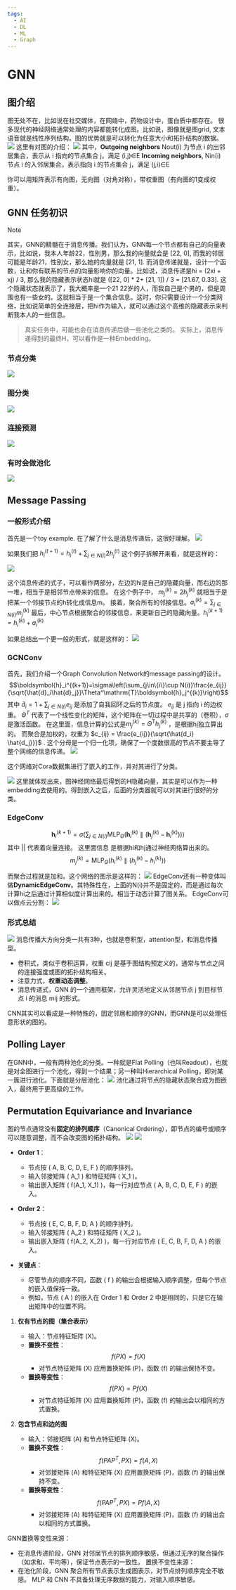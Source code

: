 ```yaml
---
tags:
  - AI
  - DL
  - ML
  - Graph
---
```


# GNN
## 图介绍
图无处不在，比如说在社交媒体，在网络中，药物设计中，蛋白质中都存在。
很多现代的神经网络通常处理的内容都能转化成图。比如说，图像就是图grid, 文本语音就是线性序列结构。图的优势就是可以转化为任意大小和拓扑结构的数据。
![](assets/Pasted%20image%2020241125213829.webp)
这里有对图的介绍：
![](assets/Pasted%20image%2020241125214103.webp)
其中，**Outgoing neighbors** Nout(i) 为节点 i 的出邻居集合，表示从 i 指向的节点集合 j，满足 (i,j)∈E
**Incoming neighbors**, Nin​(i) 节点 i 的入邻居集合，表示指向 i 的节点集合 j，满足 (j,i)∈E

你可以用矩阵表示有向图，无向图（对角对称），带权重图（有向图的1变成权重）。

## GNN 任务初识

> [!note] 
其实，GNN的精髓在于消息传播。我们认为，GNN每一个节点都有自己的向量表示，比如说，我本人年龄22，性别男，那么我的向量就会是 \[22, 0\], 而我的邻居可能是年龄21，性别女，那么她的向量就是 \[21, 1\]. 而消息传递就是，设计一个函数，让和你有联系的节点的向量影响你的向量。比如说，消息传递是hi = (2xi + xj) / 3, 那么我的隐藏表示状态hi就是 (\[22, 0\] \* 2+ \[21, 1\]) / 3 = \[21.67, 0.33\]. 这个隐藏状态就表示了，我大概率是一个21 22岁的人，而我自己是个男的，但是周围也有一些女的。这就相当于是一个集合信息。这时，你只需要设计一个分类网络，比如说简单的全连接层，把hi作为输入，就可以通过这个高维的隐藏表示来判断我本人的一些信息。
> 真实任务中，可能也会在消息传递后做一些池化之类的。
> 实际上，消息传递得到的最终H，可以看作是一种Embedding。

### 节点分类
![](assets/Pasted%20image%2020241125222307.webp)

### 图分类
![](assets/Pasted%20image%2020241125222352.webp)

### 连接预测
![](assets/Pasted%20image%2020241125222434.webp)

### 有时会做池化
![](assets/Pasted%20image%2020241125222551.webp)

## Message Passing

### 一般形式介绍
首先是一个toy example. 在了解了什么是消息传递后，这很好理解。
![](assets/Pasted%20image%2020241125222735.webp)

如果我们把 $h_i^{(t+1)}=h_i^{(t)}+\sum_{j\in N(i)}2h_j^{(t)}$ 这个例子拆解开来看，就是这样的：

![](assets/Pasted%20image%2020241125222920.webp)

这个消息传递的式子，可以看作两部分，左边的hi是自己的隐藏向量，而右边的那一堆，相当于是相邻节点带来的信息。
在这个例子中， $m_j^{(k)}=2h_j^{(k)}$ 就相当于是把某一个邻接节点的h转化成信息m。
接着，聚合所有的邻接信息。$a_i^{(k)}=\sum_{j\in N(i)}m_j^{(k)}$
最后，中心节点根据聚合的邻接信息，来更新自己的隐藏向量。$h_{i}^{(k+1)}=h_{i}^{(k)}+ a_{i}^{(k)}$

如果总结出一个更一般的形式，就是这样的：
![](assets/Pasted%20image%2020241125223423.webp)

### GCNConv
首先，我们介绍一个Graph Convolution Network的message passing的设计。
$$\boldsymbol{h}_i^{(k+1)}=\sigma\left(\sum_{j\in\{i\}\cup N(i)}\frac{e_{ij}}{\sqrt{\hat{d}_i\hat{d}_j}}\Theta^\mathrm{T}\boldsymbol{h}_j^{(k)}\right)$$
其中 $\hat{d}_i=1+\sum_{j\in N(i)}e_{ij}$ 是添加了自我回环之后的节点度。 $e_{ij}$ 是 j 指向 i 的边权重。 $\Theta ^T$  代表了一个线性变化的矩阵，这个矩阵在一切过程中是共享的（卷积），$\sigma$ 是激活函数。
在这里面，信息计算的公式是$m_j^{(k)}=\Theta^{\mathrm{T}}h_j^{(k)}$ ，是根据hj独立算出的。
而聚合是加权的，权重为 $c_{ij} = \frac{e_{ij}}{\sqrt{\hat{d_i} \hat{d_j}}}$  . 这个分母是一个归一化项，确保了一个度数很高的节点不要主导了整个网络的信息传递。
![](assets/Pasted%20image%2020241125224011.webp)

这个网络对Cora数据集进行了嵌入的工作，并对其进行了分类。

![](assets/Pasted%20image%2020241125225108.webp)
这里就体现出来，图神经网络最后得到的H隐藏向量，其实是可以作为一种embedding去使用的。得到嵌入之后，后面的分类器就可以对其进行很好的分类。

### EdgeConv
$$\boldsymbol{h}_i^{(k+1)}=\sigma\left(\sum_{j\in N(i)}\mathrm{MLP}_\Theta\left(\boldsymbol{h}_i^{(k)}\parallel(\boldsymbol{h}_j^{(k)}-\boldsymbol{h}_i^{(k)})\right)\right)$$
其中 || 代表着向量连接。
这里面信息 是根据hi和hj通过神经网络算出来的。
$$m_j^{(k)}=\text{MLP}_\Theta\left(h_i^{(k)}\parallel(h_j^{(k)}-h_i^{(k)})\right)$$

而聚合过程就是加和。这个网络的图示是这样的：
![](assets/Pasted%20image%2020241125233118.webp)
EdgeConv还有一种变体叫做**DynamicEdgeConv**。其特殊性在，上面的N(i)并不是固定的，而是通过每次计算hi之后通过计算相似度计算出来的。相当于动态计算了图关系。
EdgeConv可以做点云分割：
![](assets/Pasted%20image%2020241125233429.webp)

### 形式总结
![](assets/Pasted%20image%2020241125233532.webp)
消息传播大方向分类一共有3种，也就是卷积型，attention型，和消息传播型。
- 卷积式，类似于卷积运算，权重 cij​ 是基于图结构预定义的，通常与节点之间的连接强度或图的拓扑结构相关。
- 注意力式，**权重动态调整**。
- 消息传递式，GNN 的一个通用框架，允许灵活地定义从邻居节点 j 到目标节点 i 的消息 mij​ 的形式。

CNN其实可以看成是一种特殊的，固定邻居和顺序的GNN，而GNN是可以处理任意形状的图的。

## Polling Layer
在GNN中，一般有两种池化的分类。一种就是Flat Polling（也叫Readout），也就是对全图进行一个池化，得到一个结果；另一种叫Hierarchical Polling，即对某一簇进行池化。下面就是分层池化：
![](assets/Pasted%20image%2020241125234426.webp)
池化通过将节点的隐藏状态聚合成为图嵌入，最终用于更高级的工作。

## Permutation Equivariance and Invariance
图的节点通常没有**固定的排列顺序**（Canonical Ordering），即节点的编号或顺序可以随意调整，而不会改变图的拓扑结构。
![](assets/Pasted%20image%2020241125234752.webp)
![](assets/Pasted%20image%2020241125235016.webp)
- **Order 1**：
  - 节点按 \( A, B, C, D, E, F \) 的顺序排列。
  - 输入邻接矩阵 \( A_1 \) 和特征矩阵 \( X_1 \)。
  - 输出嵌入矩阵 \( f(A_1, X_1) \)，每一行对应节点 \( A, B, C, D, E, F \) 的嵌入。

- **Order 2**：
  - 节点按 \( E, C, B, F, D, A \) 的顺序排列。
  - 输入邻接矩阵 \( A_2 \) 和特征矩阵 \( X_2 \)。
  - 输出嵌入矩阵 \( f(A_2, X_2) \)，每一行对应节点 \( E, C, B, F, D, A \) 的嵌入。

- **关键点**：
  - 尽管节点的顺序不同，函数 \( f \) 的输出会根据输入顺序调整，但每个节点的嵌入值保持一致。
  - 例如，节点 \( A \) 的嵌入在 Order 1 和 Order 2 中是相同的，只是它在输出矩阵中的位置不同。

1. **仅有节点的图（集合表示）**
   - 输入：节点特征矩阵 \(X\)。
   - **置换不变性**：
     $$
     f(PX) = f(X)
     $$
     - 对节点特征矩阵 \(X\) 应用置换矩阵 \(P\)，函数 \(f\) 的输出保持不变。
   - **置换等变性**：
     $$
     f(PX) = P f(X)
     $$
     - 对节点特征矩阵 \(X\) 应用置换矩阵 \(P\)，函数 \(f\) 的输出会以相同的方式置换。

2. **包含节点和边的图**
   - 输入：邻接矩阵 \(A\) 和节点特征矩阵 \(X\)。
   - **置换不变性**：
     $$
     f(PAP^T, PX) = f(A, X)
     $$
     - 对邻接矩阵 \(A\) 和特征矩阵 \(X\) 应用置换矩阵 \(P\)，函数 \(f\) 的输出保持不变。
   - **置换等变性**：
     $$
     f(PAP^T, PX) = P f(A, X)
     $$
     - 对邻接矩阵 \(A\) 和特征矩阵 \(X\) 应用置换矩阵 \(P\)，函数 \(f\) 的输出会以相同的方式置换。

GNN置换等变性来源：
- 在消息传递阶段，GNN 对邻居节点的排列顺序敏感，但通过无序的聚合操作（如求和、平均等），保证节点表示的一致性。
置换不变性来源：
- 在池化阶段，GNN 聚合所有节点表示生成图表示，对节点排列顺序完全不敏感。
MLP 和 CNN 不具备处理无序数据的能力，对输入顺序敏感。